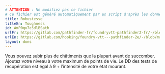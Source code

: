 ```yaml
---
# ATTENTION : Ne modifiez pas ce fichier
# Ce fichier est généré automatiquement par un script d'après les données du module Foundry VTT officiel et de sa traduction
title: Robustesse
titleEn: Toughness
id: AmP0qu7c5dlBSath
urlFr: https://gitlab.com/pathfinder-fr/foundryvtt-pathfinder2-fr/-/blob/master/data/feats/AmP0qu7c5dlBSath.htm
urlEn: https://gitlab.com/hooking/foundry-vtt---pathfinder-2e/-/blob/master/packs/data/feats.db/toughness.json
layout: dons
---
```

Vous pouvez subir plus de châtiments que la plupart avant de succomber. Ajoutez votre niveau à votre maximum de points de vie. Le DD des tests de récupération est égal à 9 + l’intensité de votre état mourant.
